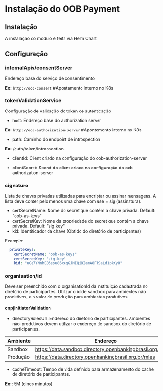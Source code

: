 # Instalação do OOB Payment

## Instalação

A instalação do módulo é feita via Helm Chart

## Configuração

### internalApis/consentServer

Endereço base do serviço de consentimento

**Ex:** `http://oob-consent` #Apontamento interno no K8s
  
### tokenValidationService

Configuração de validação do token de autenticação

* host: Endereço base do authorization server

**Ex:** `http://oob-authorization-server` #Apontamento interno no K8s

* path: Caminho do endpoint de introspection

**Ex:** /auth/token/introspection

* clientId: Client criado na configuração do oob-authorization-server

* clientSecret: Secret do client criado na configuração do oob-authorization-server

### signature

Lista de chaves privadas utilizadas para encriptar ou assinar mensagens. A lista
deve conter pelo menos uma chave com use = sig (assinatura).

* certSecretName: Nome do secret que contém a chave privada. Default: "oob-as-keys"
* certSecretKey: Nome da propriedade do secret que contém a chave privada. Default:
"sig.key"
* kid: Identificador da chave (Obtido do diretório de participantes)

Exemplo:

```yaml
  privateKeys:
    certSecretName: "oob-as-keys"
    certSecretKey: "sig.key"
    kid: "uGe7YNnhE83esu86xeqGJMIQi8IamA8FTSaLd1pkXy8"
```

### organisation/id

Deve ser preenchido com o organisationId da instituição cadastrada no diretório
de participantes.
Utilizar o id de sandbox para ambientes não produtivos, e o valor de produção
para ambientes produtivos.

#### cnpjInitiatorValidation

* directoryRolesUrl: Endereço do diretório de participantes. Ambientes
não-produtivos devem utilizar o endereço de sandbox do diretório de participantes.

| Ambiente | Endereço                                                        |
| -------- | --------------------------------------------------------------- |
| Sandbox  | <https://data.sandbox.directory.openbankingbrasil.org.br/roles> |
| Produção | <https://data.directory.openbankingbrasil.org.br/roles>         |

* cacheTimeout: Tempo de vida definido para armazenamento do cache do diretório
de participantes.

**Ex:**: 5M (cinco minutos)
